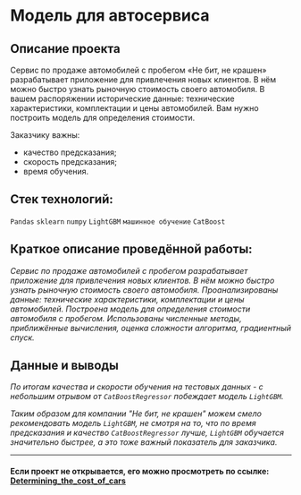 # Модель для автосервиса

## Описание проекта

Сервис по продаже автомобилей с пробегом «Не бит, не крашен» разрабатывает приложение для привлечения новых клиентов. В нём можно быстро узнать рыночную стоимость своего автомобиля. В вашем распоряжении исторические данные: технические характеристики, комплектации и цены автомобилей. Вам нужно построить модель для определения стоимости. 

Заказчику важны:

- качество предсказания;
- скорость предсказания;
- время обучения.

## Стек технологий:
`Pandas`
`sklearn`
`numpy`
`LightGBM`
`машинное обучение`
`CatBoost`

## Краткое описание проведённой работы:
<i> 
Сервис по продаже автомобилей с пробегом разрабатывает приложение для привлечения новых клиентов. В нём можно быстро узнать рыночную стоимость своего автомобиля. 
Проанализированы данные: технические характеристики, комплектации и цены автомобилей. Построена модель для определения стоимости автомобиля с пробегом.
Использованы численные методы, приближённые вычисления, оценка сложности алгоритма, градиентный спуск. </i>

## Данные и выводы
<i>По итогам качества и скорости обучения на тестовых данных - с небольшим отрывом от `CatBoostRegressor` побеждает модель `LightGBM`.

Таким образом для компании "Не бит, не крашен" можем смело рекомендовать модель `LightGBM`, не смотря на то, что по время предсказания и качество `CatBoostRegressor` лучше, `LightGBM` обучается значительно быстрее, а это тоже важный показатель для заказчика.</i>

---

#### Если проект не открывается, его можно просмотреть по ссылке: <a href='https://nbviewer.org/github/Ptolemey98/YP_Projects/blob/main/Determining_the_cost_of_cars/Determining_the_cost_of_cars_3_2.ipynb'>Determining_the_cost_of_cars</a>


